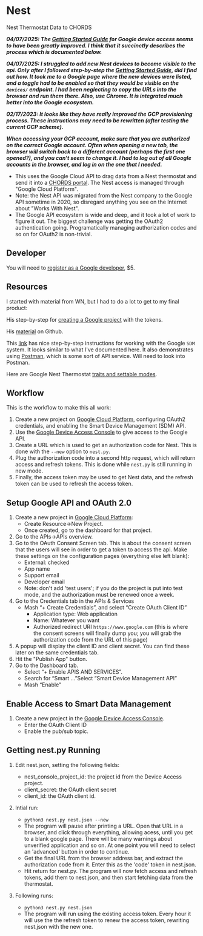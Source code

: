 # Nest
Nest Thermostat Data to CHORDS

***04/07/2025: The [Getting Started Guide](https://developers.google.com/nest/device-access/get-started) 
for Google device access seems to have been greatly improved. I think that it
succinctly describes the process which is documented below.***

***04/07/2025: I struggled to add new Nest devices to become visible to the api. Only after I followed
 step-by-step the [Getting Started Guide](https://developers.google.com/nest/device-access/get-started),
 did I find out how. It took me to a Google page where the new devices were listed, and a toggle
 had to be enabled so that they would be visible on the `devices/` endpoint. I had been neglecting to 
 copy the URLs into the browser and run them there. Also, use Chrome. It is integrated much better
 into the Google ecosystem.***

***02/17/2023: It looks like they have really improved the GCP provisioning process. These instructions
may need to be rewritten (after testing the current GCP scheme).***

***When accessing your GCP account, make sure that you are authorized on the correct Google account.
Often when opening a new tab, the browser will switch back to a different account (perhaps the first one
opened?), and you can't seem to change it. I had to log out of all Google accounts in the browser,
and log in on the one that I needed.***

- This uses the Google Cloud API to drag data from a Nest thermostat and 
  send it into a [CHORDS portal](https://earthcubeprojects-chords.github.io/chords-docs/). The Nest access is managed through "Google Cloud Platform".
- Note: the Nest API was migrated from the Nest company to the Google API
  sometime in 2020, so disregard anything you see on the Internet about
  "Works With Nest".
- The Google API ecosystem is wide and deep, and it took a lot of work to figure it out.
  The biggest challenge was getting the OAuth2 authentication going. Programatically managing authorization codes and so on for OAuth2 is non-trivial.

## Developer
You will need to [register as a Google developer](https://developers.google.com/nest/device-access/registration), $5.

## Resources
I started with material from WN, but I had to do a lot to get to my final product:

His step-by-step for [creating a Google project](https://www.wouternieuwerth.nl/controlling-a-google-nest-thermostat-with-python/) with the tokens.

His [material](https://colab.research.google.com/github/WouterNieuwerth/Google-Nest-thermostat-API-example/blob/main/Google_Nest_API_thermostat_example.ipynb) on Github.

This [link](https://geoffhudik.com/tech/2023/03/04/trying-google-nest-api-with-postman-and-python/) has nice step-by-step
instructions for working with the Google `SDM` system. It looks similar to what I've documented here. It also
demonstrates using [Postman](https://www.postman.com/), which is some sort of API service. Will need
to look into Postman.

Here are Google Nest Thermostat [traits and settable modes](https://developers.google.com/nest/device-access/api/thermostat?hl=en_US).
## Workflow
This is the workflow to make this all work:

1. Create a new project on [Google Cloud Platform](https://console.cloud.google.com/device-access), 
   configuring OAuth2 credentials, and enabling the Smart Device Management (SDM) API.
1. Use the [Google Device Access Console](https:/console.nest.google.com/device-access) to
   give access to the Google API.
1. Create a URL which is used to get an authorization code for Nest. This
   is done with the `--new` option to `nest.py`.
1. Plug the authorization code into a second http request, which will
   return access and refresh tokens. This is done while `nest.py` is still running in new mode.
1. Finally, the access token may be used to get Nest data, and the refresh token
   can be used to refresh the access token.

## Setup Google API and OAuth 2.0

1. Create a new project in [Google Cloud Platform](https://console.cloud.google.com):
   - Create Resource->New Project. 
   - Once created,
   go to the dashboard for that project.
1. Go to the APIs->APIs overview.
1. Go to the OAuth Consent Screen tab. This is about the consent screen that the
   users will see in order to get a token to access the api. Make these settings
   on the configuration pages (everything else left blank):
   - External: checked
   - App name
   - Support email
   - Developer email
   - Note: don't add 'test users'; if you do the project is put into 
     test mode, and the authorization must be renewed once a week.
1. Go to the Credentials tab in the APIs & Services
   - Mash “+ Create Credentials”, and select “Create OAuth Client ID”
      - Application type: Web application
      - Name: Whatever you want
      - Authorized redirect URI `https://www.google.com` (this is where the consent screens will finally dump you; you will grab the authorization code from the URL of this page)
1. A popup will display the client ID and client secret. You can find these later on
   the same credentials tab.
1. Hit the "Publish App" button.
1. Go to the Dashboard tab.
   - Select “+ Enable APIS AND SERVICES”. 
   - Search for “Smart …”Select “Smart Device Management API”
   - Mash “Enable”

## Enable Access to Smart Data Management
1. Create a new project in the [Google Device Access Console](https:/console.nest.google.com).
   - Enter the OAuth Client ID
   - Enable the pub/sub topic.

## Getting nest.py Running
1. Edit nest.json, setting the following fields:
   - nest_console_project_id: the project id from the Device Access project.
   - client_secret: the OAuth client secret
   - client_id: the OAuth client id.

1. Intial run:
   - `python3 nest.py nest.json --new`
   - The program will pause after printing a URL. Open that URL in a browser, and
     click through everything, allowing acess, until you get to a blank google page.
     There will be many warnings about unverified application and so on. At one point
     you will need to select an 'advanced' button in order to continue.
   - Get the final URL from the browser address bar, and extract the authorization code
     from it. Enter this as the 'code' token in nest.json.
   - Hit return for nest.py. The program will now fetch access and refresh tokens, add them
     to nest.json, and then start fetching data from the thermostat.

2. Following runs:
   - `python3 nest.py nest.json`
   - The program will run using the existing access token. Every hour it will use the
     the refresh token to renew the access token, rewriting nest.json with the new one.
